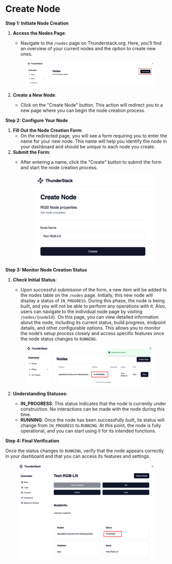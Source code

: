 # Create Node

**Step 1: Initiate Node Creation**

1.  **Access the Nodes Page**:

    * Navigate to the `/nodes` page on Thunderstack.org. Here, you'll find an overview of your current nodes and the option to create new ones.

    <figure><img src="../../.gitbook/assets/image (3).png" alt=""><figcaption></figcaption></figure>
2. **Create a New Node**:
   * Click on the "Create Node" button. This action will redirect you to a new page where you can begin the node creation process.

**Step 2: Configure Your Node**

1. **Fill Out the Node Creation Form**:
   * On the redirected page, you will see a form requiring you to enter the name for your new node. This name will help you identify the node in your dashboard and should be unique to each node you create.
2. **Submit the Form**:
   *   After entering a name, click the "Create" button to submit the form and start the node creation process.

       <figure><img src="../../.gitbook/assets/image (5).png" alt=""><figcaption></figcaption></figure>

**Step 3: Monitor Node Creation Status**

1.  **Check Initial Status**:

    * Upon successful submission of the form, a new item will be added to the nodes table on the `/nodes` page. Initially, this new node will display a status of `IN_PROGRESS`. During this phase, the node is being built, and you will not be able to perform any operations with it.  Also, users can navigate to the individual node page by visiting `/nodes/{nodeId}`. On this page, you can view detailed information about the node, including its current status, build progress, endpoint details, and other configurable options. This allows you to monitor the node’s setup process closely and access specific features once the node status changes to `RUNNING`.

    <figure><img src="../../.gitbook/assets/image (6).png" alt=""><figcaption></figcaption></figure>
2. **Understanding Statuses**:
   * **IN\_PROGRESS**: This status indicates that the node is currently under construction. No interactions can be made with the node during this time.
   * **RUNNING**: Once the node has been successfully built, its status will change from `IN_PROGRESS` to `RUNNING`. At this point, the node is fully operational, and you can start using it for its intended functions.

**Step 4: Final Verification**

Once the status changes to `RUNNING`, verify that the node appears correctly in your dashboard and that you can access its features and settings.

<figure><img src="../../.gitbook/assets/image (7).png" alt=""><figcaption></figcaption></figure>


